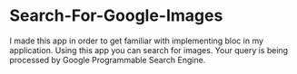 # Search-For-Google-Images

I made this app in order to get familiar with implementing bloc in my application.
Using this app you can search for images. Your query is being processed by Google Programmable Search Engine.
